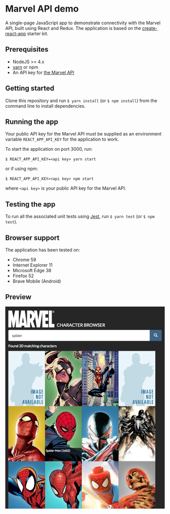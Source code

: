 # Marvel API demo

A single-page JavaScript app to demonstrate connectivity with the Marvel API, built using React and Redux. The application is based on the [create-react-app](https://github.com/facebookincubator/create-react-app) starter kit.

## Prerequisites

- NodeJS >= 4.x
- [yarn](https://yarnpkg.com/en/) or npm
- An API key for [the Marvel API](https://developer.marvel.com)

## Getting started

Clone this repository and run `$ yarn install` (or `$ npm install`) from the command line to install dependencies.

## Running the app

Your public API key for the Marvel API must be supplied as an environment variable `REACT_APP_API_KEY` for the application to work.

To start the application on port 3000, run:

`$ REACT_APP_API_KEY=<api key> yarn start`

or if using npm: 

`$ REACT_APP_API_KEY=<api key> npm start`

where `<api key>` is your public API key for the Marvel API.

## Testing the app

To run all the associated unit tests using [Jest](https://facebook.github.io/jest/docs/tutorial-react.html), run `$ yarn test` (or `$ npm test`).

## Browser support

The application has been tested on:

- Chrome 59
- Internet Explorer 11
- Microsoft Edge 38
- Firefox 52
- Brave Mobile (Android)

## Preview
![App screenshot](doc/app_screenshot.png)

